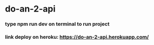 ﻿# do-an-2-api
### type npm run dev on terminal to run project
### link deploy on heroku: https://do-an-2-api.herokuapp.com/

